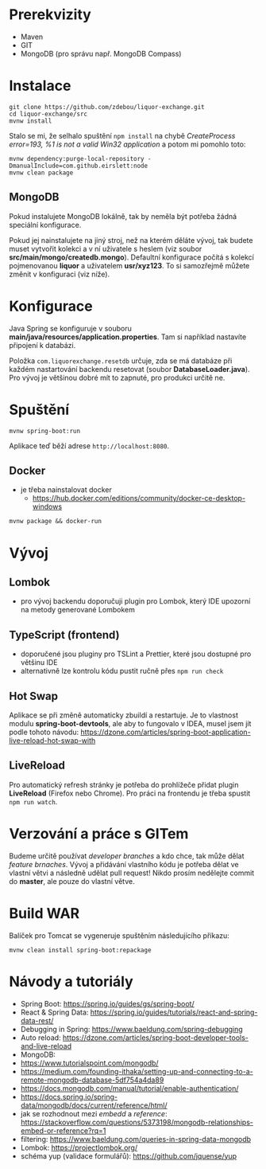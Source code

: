 # Prerekvizity

-   Maven
-   GIT
-   MongoDB (pro správu např. MongoDB Compass)

# Instalace

```
git clone https://github.com/zdebou/liquor-exchange.git
cd liquor-exchange/src
mvnw install
```

Stalo se mi, že selhalo spuštění `npm install` na chybě _CreateProcess error=193, %1 is not a valid Win32 application_ a potom mi pomohlo toto:

```
mvnw dependency:purge-local-repository -DmanualInclude=com.github.eirslett:node
mvnw clean package
```

## MongoDB

Pokud instalujete MongoDB lokálně, tak by neměla být potřeba žádná speciální konfigurace.

Pokud jej nainstalujete na jiný stroj, než na kterém děláte vývoj, tak budete muset vytvořit kolekci a v ní uživatele s heslem (viz soubor **src/main/mongo/createdb.mongo**). Defaultní konfigurace počítá s kolekcí pojmenovanou **liquor** a uživatelem **usr/xyz123**. To si samozřejmě můžete změnit v konfiguraci (viz níže).

# Konfigurace

Java Spring se konfiguruje v souboru **main/java/resources/application.properties**. Tam si například nastavíte připojení k databázi.

Položka `com.liquorexchange.resetdb` určuje, zda se má databáze při každém nastartování backendu resetovat (soubor **DatabaseLoader.java**). Pro vývoj je většinou dobré mít to zapnuté, pro produkci určitě ne.

# Spuštění

```
mvnw spring-boot:run
```

Aplikace teď běží adrese `http://localhost:8080`.

## Docker

-   je třeba nainstalovat docker
    -   https://hub.docker.com/editions/community/docker-ce-desktop-windows

```
mvnw package && docker-run
```

# Vývoj

## Lombok

-   pro vývoj backendu doporučuji plugin pro Lombok, který IDE upozorní na metody generované Lombokem

## TypeScript (frontend)

-   doporučené jsou pluginy pro TSLint a Prettier, které jsou dostupné pro většinu IDE
-   alternativně lze kontrolu kódu pustit ručně přes `npm run check`

## Hot Swap

Aplikace se při změně automaticky zbuildí a restartuje. Je to vlastnost modulu **spring-boot-devtools**, ale aby to fungovalo v IDEA, musel jsem jít podle tohoto návodu: https://dzone.com/articles/spring-boot-application-live-reload-hot-swap-with

## LiveReload

Pro automatický refresh stránky je potřeba do prohlížeče přidat plugin **LiveReload** (Firefox nebo Chrome). Pro práci na frontendu je třeba spustit `npm run watch`.

# Verzování a práce s GITem

Budeme určitě používat _developer branches_ a kdo chce, tak může dělat _feature brnaches_. Vývoj a přidávání vlastního kódu je potřeba dělat ve vlastní větvi a následně udělat pull request! Nikdo prosím nedělejte commit do **master**, ale pouze do vlastní větve.

# Build WAR

Balíček pro Tomcat se vygeneruje spuštěním následujícího příkazu:

```
mvnw clean install spring-boot:repackage
```

# Návody a tutoriály

-   Spring Boot: https://spring.io/guides/gs/spring-boot/
-   React & Spring Data: https://spring.io/guides/tutorials/react-and-spring-data-rest/
-   Debugging in Spring: https://www.baeldung.com/spring-debugging
-   Auto reload: https://dzone.com/articles/spring-boot-developer-tools-and-live-reload
-   MongoDB:
-   https://www.tutorialspoint.com/mongodb/
-   https://medium.com/founding-ithaka/setting-up-and-connecting-to-a-remote-mongodb-database-5df754a4da89
-   https://docs.mongodb.com/manual/tutorial/enable-authentication/
-   https://docs.spring.io/spring-data/mongodb/docs/current/reference/html/
-   jak se rozhodnout mezi _embedd_ a _reference_: https://stackoverflow.com/questions/5373198/mongodb-relationships-embed-or-reference?rq=1
-   filtering: https://www.baeldung.com/queries-in-spring-data-mongodb
-   Lombok: https://projectlombok.org/
-   schéma yup (validace formulářů): https://github.com/jquense/yup
